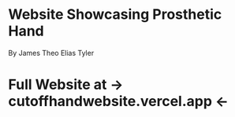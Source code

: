 # Website Showcasing Prosthetic Hand
By James Theo Elias Tyler

# Full Website at -> cutoffhandwebsite.vercel.app <-
